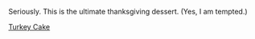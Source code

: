 <!--
.. title: Forget Pumpkin Pie.
.. date: 2004/11/22 13:37
.. slug: index
.. tags:
.. link:
.. description:
-->

Seriously. This is the ultimate thanksgiving dessert. (Yes, I am tempted.)

[Turkey Cake](http://familyfun.go.com/recipes/special/cake/cake_turkey/)
